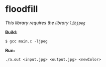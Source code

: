 # floodfill

*This library requires the library `libjpeg`*

**Build:**

`$ gcc main.c -ljpeg`

**Run:**

`./a.out <input.jpg> <output.jpg> <newColor>`